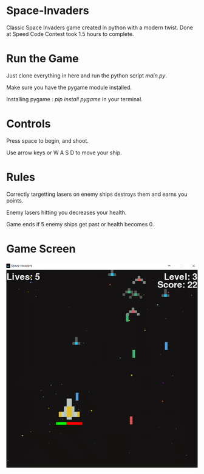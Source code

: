 # Space-Invaders
Classic Space Invaders game created in python with a modern twist.  Done at Speed Code Contest took 1.5 hours to complete.

# Run the Game
Just clone everything in here and run the python script *main.py*.

Make sure you have the pygame module installed. 

Installing pygame : *pip install pygame* in your terminal.

# Controls

Press space to begin, and shoot.

Use arrow keys or W A S D to move your ship.

# Rules

Correctly targetting lasers on enemy ships destroys them and earns you points.

Enemy lasers hitting you decreases your health.

Game ends if 5 enemy ships get past or health becomes 0.

# Game Screen

![](https://github.com/rudrajit1729/Space-Invaders/blob/master/assets/capture.PNG)








